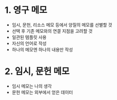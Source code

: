 # 1. 영구 메모
- 임시, 문헌, 리소스 메모 등에서 양질의 메모를 선별할 것
- 선택 후 기존 메모와의 연결 지점을 고려할 것
- 일관된 템플릿 사용
- 자신의 언어로 작성
- 하나의 메모엔 하나의 내용만 작성
# 2. 임시, 문헌 메모
- 임시 메모는 나의 생각
- 문헌 메모는 외부에서 얻은 데이터